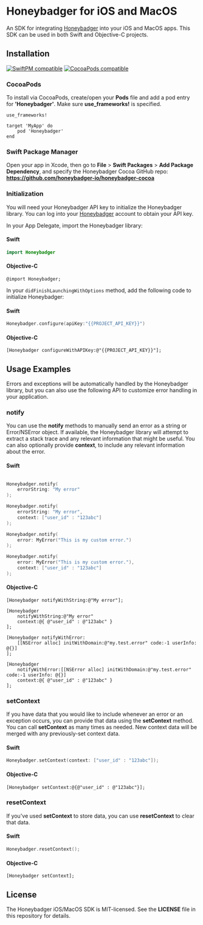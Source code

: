 # Honeybadger for iOS and MacOS

An SDK for integrating [Honeybadger](https://honeybadger.io) into your iOS and MacOS apps. This SDK can be used in both Swift and Objective-C projects.

## Installation

[![SwiftPM compatible](https://img.shields.io/badge/SwiftPM-compatible-brightgreen.svg)](https://swift.org/package-manager)
[![CocoaPods compatible](https://img.shields.io/badge/CocoaPods-compatible-brightgreen.svg)](https://cocoapods.org/)

### CocoaPods

To install via CocoaPods, create/open your **Pods** file and add a pod entry for **'Honeybadger'**. Make sure **use_frameworks!** is specified.

```shell
use_frameworks!

target 'MyApp' do
	pod 'Honeybadger'
end
```

### Swift Package Manager

Open your app in Xcode, then go to **File** > **Swift Packages** > **Add Package Dependency**, and specify the Honeybadger Cocoa GitHub repo: **https://github.com/honeybadger-io/honeybadger-cocoa**

### Initialization

You will need your Honeybadger API key to initialize the Honeybadger library. You can log into your [Honeybadger](https://honeybadger.io) account to obtain your API key.

In your App Delegate, import the Honeybadger library:

#### Swift

```swift
import Honeybadger
```

#### Objective-C

```objc
@import Honeybadger;
```

In your `didFinishLaunchingWithOptions` method, add the following code to initialize Honeybadger:

#### Swift

```swift
Honeybadger.configure(apiKey:"{{PROJECT_API_KEY}}")
```

#### Objective-C
```objc
[Honeybadger configureWithAPIKey:@"{{PROJECT_API_KEY}}"];
```

## Usage Examples
Errors and exceptions will be automatically handled by the Honeybadger library, but you can also use the following API to customize error handling in your application.

### notify
You can use the **notify** methods to manually send an error as a string or Error/NSError object. If available, the Honeybadger library will attempt to extract a stack trace and any relevant information that might be useful. You can also optionally provide **context**, to include any relevant information about the error.

#### Swift

```swift

Honeybadger.notify(
	errorString: "My error"
);

Honeybadger.notify(
	errorString: "My error", 
	context: ["user_id" : "123abc"]
);

Honeybadger.notify(
	error: MyError("This is my custom error.")
);

Honeybadger.notify(
	error: MyError("This is my custom error."), 
	context: ["user_id" : "123abc"]
);
```

#### Objective-C

```objc
[Honeybadger notifyWithString:@"My error"];

[Honeybadger 
	notifyWithString:@"My error" 
	context:@{ @"user_id" : @"123abc" }
];

[Honeybadger notifyWithError:
	[[NSError alloc] initWithDomain:@"my.test.error" code:-1 userInfo: @{}]
];

[Honeybadger 
	notifyWithError:[[NSError alloc] initWithDomain:@"my.test.error" code:-1 userInfo: @{}]
	context:@{ @"user_id" : @"123abc" }
];
```

### setContext

If you have data that you would like to include whenever an error or an exception occurs, you can provide that data using the **setContext** method. You can call **setContext** as many times as needed. New context data will be merged with any previously-set context data.

#### Swift

```swift
Honeybadger.setContext(context: ["user_id" : "123abc"]);
```

#### Objective-C

```objc
[Honeybadger setContext:@{@"user_id" : @"123abc"}];
```

### resetContext

If you've used **setContext** to store data, you can use **resetContext** to clear that data.

#### Swift

```swift
Honeybadger.resetContext();
```

#### Objective-C

```objc
[Honeybadger setContext];
```

## License

The Honeybadger iOS/MacOS SDK is MIT-licensed. See the **LICENSE** file in this repository for details.
